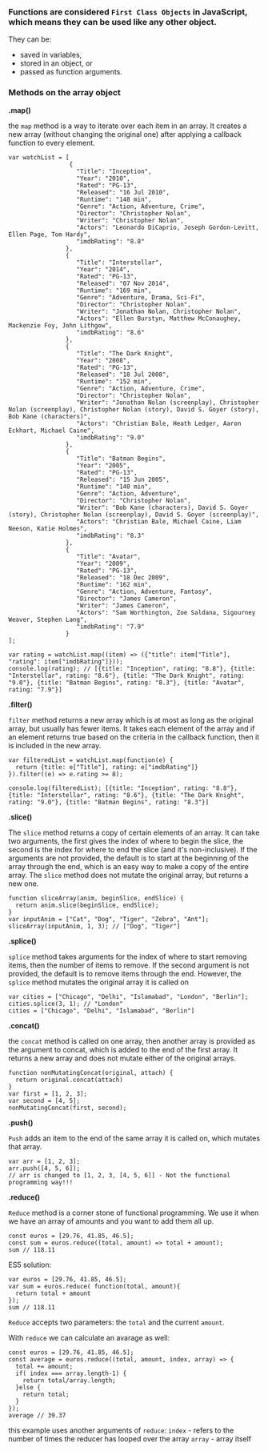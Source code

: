 ### Functions are considered `First Class Objects` in JavaScript, which means they can be used like any other object. 
They can be:
* saved in variables, 
* stored in an object, or 
* passed as function arguments.

### Methods on the array object

**.map()**

the `map` method is a way to iterate over each item in an array. It creates a new array (without changing the original one) after applying a callback function to every element.
```
var watchList = [
                 {  
                   "Title": "Inception",
                   "Year": "2010",
                   "Rated": "PG-13",
                   "Released": "16 Jul 2010",
                   "Runtime": "148 min",
                   "Genre": "Action, Adventure, Crime",
                   "Director": "Christopher Nolan",
                   "Writer": "Christopher Nolan",
                   "Actors": "Leonardo DiCaprio, Joseph Gordon-Levitt, Ellen Page, Tom Hardy",
                   "imdbRating": "8.8"                  
                },
                {  
                   "Title": "Interstellar",
                   "Year": "2014",
                   "Rated": "PG-13",
                   "Released": "07 Nov 2014",
                   "Runtime": "169 min",
                   "Genre": "Adventure, Drama, Sci-Fi",
                   "Director": "Christopher Nolan",
                   "Writer": "Jonathan Nolan, Christopher Nolan",
                   "Actors": "Ellen Burstyn, Matthew McConaughey, Mackenzie Foy, John Lithgow",
                   "imdbRating": "8.6"
                },
                {
                   "Title": "The Dark Knight",
                   "Year": "2008",
                   "Rated": "PG-13",
                   "Released": "18 Jul 2008",
                   "Runtime": "152 min",
                   "Genre": "Action, Adventure, Crime",
                   "Director": "Christopher Nolan",
                   "Writer": "Jonathan Nolan (screenplay), Christopher Nolan (screenplay), Christopher Nolan (story), David S. Goyer (story), Bob Kane (characters)",
                   "Actors": "Christian Bale, Heath Ledger, Aaron Eckhart, Michael Caine",
                   "imdbRating": "9.0"                   
                },
                {  
                   "Title": "Batman Begins",
                   "Year": "2005",
                   "Rated": "PG-13",
                   "Released": "15 Jun 2005",
                   "Runtime": "140 min",
                   "Genre": "Action, Adventure",
                   "Director": "Christopher Nolan",
                   "Writer": "Bob Kane (characters), David S. Goyer (story), Christopher Nolan (screenplay), David S. Goyer (screenplay)",
                   "Actors": "Christian Bale, Michael Caine, Liam Neeson, Katie Holmes",
                   "imdbRating": "8.3"
                },
                {
                   "Title": "Avatar",
                   "Year": "2009",
                   "Rated": "PG-13",
                   "Released": "18 Dec 2009",
                   "Runtime": "162 min",
                   "Genre": "Action, Adventure, Fantasy",
                   "Director": "James Cameron",
                   "Writer": "James Cameron",
                   "Actors": "Sam Worthington, Zoe Saldana, Sigourney Weaver, Stephen Lang",
                   "imdbRating": "7.9"
                }
];

var rating = watchList.map((item) => ({"title": item["Title"], "rating": item["imdbRating"]}));
console.log(rating); // [{title: "Inception", rating: "8.8"}, {title: "Interstellar", rating: "8.6"}, {title: "The Dark Knight", rating: "9.0"}, {title: "Batman Begins", rating: "8.3"}, {title: "Avatar", rating: "7.9"}]
```

**.filter()**

`filter` method returns a new array which is at most as long as the original array, but usually has fewer items. It takes each element of the array and if an element returns true based on the criteria in the callback function, then it is included in the new array.
```
var filteredList = watchList.map(function(e) {
  return {title: e["Title"], rating: e["imdbRating"]}
}).filter((e) => e.rating >= 8);

console.log(filteredList); [{title: "Inception", rating: "8.8"}, {title: "Interstellar", rating: "8.6"}, {title: "The Dark Knight", rating: "9.0"}, {title: "Batman Begins", rating: "8.3"}]
```

**.slice()**

The `slice` method returns a copy of certain elements of an array. It can take two arguments, the first gives the index of where to begin the slice, the second is the index for where to end the slice (and it's non-inclusive). If the arguments are not provided, the default is to start at the beginning of the array through the end, which is an easy way to make a copy of the entire array. The `slice` method does not mutate the original array, but returns a new one.
```
function sliceArray(anim, beginSlice, endSlice) {
  return anim.slice(beginSlice, endSlice);
}
var inputAnim = ["Cat", "Dog", "Tiger", "Zebra", "Ant"];
sliceArray(inputAnim, 1, 3); // ["Dog", "Tiger"]
```

**.splice()**

`splice` method takes arguments for the index of where to start removing items, then the number of items to remove. If the second argument is not provided, the default is to remove items through the end. However, the `splice` method mutates the original array it is called on
```
var cities = ["Chicago", "Delhi", "Islamabad", "London", "Berlin"];
cities.splice(3, 1); // "London"
cities = ["Chicago", "Delhi", "Islamabad", "Berlin"]
```
**.concat()**

the `concat` method is called on one array, then another array is provided as the argument to concat, which is added to the end of the first array. It returns a new array and does not mutate either of the original arrays.
```
function nonMutatingConcat(original, attach) {
  return original.concat(attach)
}
var first = [1, 2, 3];
var second = [4, 5];
nonMutatingConcat(first, second);
```

**.push()**

`Push` adds an item to the end of the same array it is called on, which mutates that array.
```
var arr = [1, 2, 3];
arr.push([4, 5, 6]);
// arr is changed to [1, 2, 3, [4, 5, 6]] - Not the functional programming way!!!
```
**.reduce()**

`Reduce` method is a corner stone of functional programming. We use it when we have an array of amounts and you want to add them all up.
```
const euros = [29.76, 41.85, 46.5];
const sum = euros.reduce((total, amount) => total + amount); 
sum // 118.11
```
ES5 solution:
```
var euros = [29.76, 41.85, 46.5]; 
var sum = euros.reduce( function(total, amount){
  return total + amount
});
sum // 118.11
```
`Reduce` accepts two parameters: the `total` and the current `amount`. 

With `reduce` we can calculate an avarage as well:
```
const euros = [29.76, 41.85, 46.5];
const average = euros.reduce((total, amount, index, array) => {
  total += amount;
  if( index === array.length-1) { 
    return total/array.length;
  }else { 
    return total;
  }
});
average // 39.37
```
this example uses another arguments of `reduce`:
`index` - refers to the number of times the reducer has looped over the array
`array` - array itself


